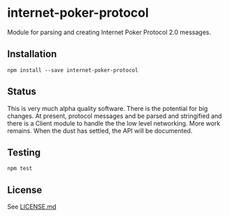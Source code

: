# internet-poker-protocol

Module for parsing and creating Internet Poker Protocol 2.0 messages.

## Installation

    npm install --save internet-poker-protocol

## Status

This is very much alpha quality software. There is the potential for big
changes. At present, protocol messages and be parsed and stringified and
there is a Client module to handle the the low level networking. More
work remains. When the dust has settled, the API will be documented.

## Testing

    npm test

## License

See [LICENSE.md](https://github.com/tcort/internet-poker-protocol/blob/master/LICENSE.md)
